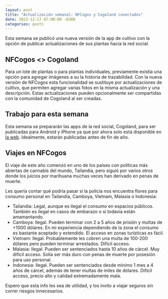 ```yaml
---
layout: post
title: "Actualización semanal: NFCogos y Cogoland conectados"
date: 2023-12-17 07:00:00 -0300
categories: posts
---
```


Esta semana se publicó una nueva versión de la app de cultivo con la opción de publicar actualizaciones de sus plantas hacia la red social.

## NFCogos <> Cogoland

Para un lote de plantas o para plantas individuales, previamente existía una opción para agregar imágenes a su la historia de trazabilidad. Con la nueva versión de NFCogos esta funcionalidad se sustituye por actualizaciones de cultivo, que permiten agregar varias fotos en la misma actualización y una descripción. Estas actualizaciones pueden opcionalmente ser compartidas con la comunidad de Cogoland al ser creadas.

## Trabajo para esta semana

Esta semana se prepararán las apps de la red social, Cogoland, para ser publicadas para Android y iPhone ya que por ahora solo está disponible en [la web](https://www.cogoland.com). Idealmente, estarán publicadas antes de fin de año.

## Viajes en NFCogos

El viaje de este año comenzó en uno de los países con políticas más abiertas de cannabis del mundo, Tailandia, pero siguió por varios otros donde los juicios por marihuana muchas veces han derivado en penas de muerte.

Les quería contar qué podría pasar si la policía nos encuentra flores para consumo personal en Tailandia, Camboya, Vietnam, Malasia o Indonesia:

- Tailandia: Legal, aunque es ilegal el consumo en espacios públicos. También es ilegal en casos de embarazo o si todavía están amamantando.
- Camboya: Ilegal. Pueden terminar con 2 a 5 años de prisión y multas de +1000 dólares. En mi experiencia dependiendo de la zona el consumo es bastante aceptado y extendido. El acceso en zonas turísticas es fácil.
- Vietnam: Ilegal. Probablemente les cobren una multa de 100-200 dólares pero pueden terminar arrestados. Difícil acceso.
- Malasia: Ilegal. Pueden ser sentenciados hasta 10 años de cárcel. Muy difícil acceso. Solía ser más duro con penas de muerte por posesión para uso personal.
- Indonesia: Ilegal. Pueden ser sentenciados desde mínimo 1 mes a 4 años de cárcel, además de tener multas de miles de dólares. Difícil acceso, precio alto y calidad extremadamente mala.

Espero que esta info les sea de utilidad, y los invito a viajar seguros sin correr riesgos innecesarios.
